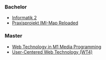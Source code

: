 ### Bachelor
* [Informatik 2]({{site.baseurl}}ss2017/info2)
* [Praxisprojekt IMI-Map Reloaded]({{site.baseurl}}ss2017/project/)

### Master
* [Web Technology in M1 Media Programming]({{site.baseurl}}ss2017/media-programming-rails)
* [User-Centered Web Technology (WT4)]({{site.baseurl}}ss2017/user-centered-web-technology)
